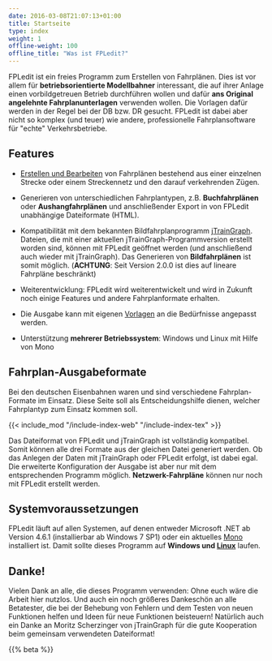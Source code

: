 ```yaml
---
date: 2016-03-08T21:07:13+01:00
title: Startseite
type: index
weight: 1
offline-weight: 100
offline_title: "Was ist FPLedit?"
---
```


FPLedit ist ein freies Programm zum Erstellen von Fahrplänen. Dies ist vor allem für **betriebsorientierte Modellbahner** interessant, die auf ihrer Anlage einen vorbildgetreuen Betrieb durchführen wollen und dafür **ans Original angelehnte Fahrplanunterlagen** verwenden wollen. Die Vorlagen dafür werden in der Regel bei der DB bzw. DR gesucht. FPLedit ist dabei aber nicht so komplex (und teuer) wie andere, professionelle Fahrplansoftware für "echte" Verkehrsbetriebe.

## Features
- [Erstellen und Bearbeiten](/fahrplaene-bearbeiten/) von Fahrplänen bestehend aus einer einzelnen Strecke oder einem Streckennetz und den darauf verkehrenden Zügen.

- Generieren von unterschiedlichen Fahrplantypen, z.B. **Buchfahrplänen** oder **Aushangfahrplänen** und anschließender Export in von FPLedit unabhängige Dateiformate (HTML).

- Kompatibilität mit dem bekannten Bildfahrplanprogramm [jTrainGraph](https://jtraingraph.de/). Dateien, die mit einer aktuellen jTrainGraph-Programmversion erstellt worden sind, können mit FPLedit geöffnet werden (und anschließend auch wieder mit jTrainGraph). Das Generieren von **Bildfahrplänen** ist somit möglich. (**ACHTUNG**: Seit Version 2.0.0 ist dies auf lineare Fahrpläne beschränkt)

- Weiterentwicklung: FPLedit wird weiterentwickelt und wird in Zukunft noch einige Features und andere Fahrplanformate erhalten.

- Die Ausgabe kann mit eigenen [Vorlagen](/dev/templates) an die Bedürfnisse angepasst werden.

- Unterstützung **mehrerer Betriebssystem**: Windows und Linux mit Hilfe von Mono

## Fahrplan-Ausgabeformate

Bei den deutschen Eisenbahnen waren und sind verschiedene Fahrplan-Formate im Einsatz. Diese Seite soll als Entscheidungshilfe dienen, welcher Fahrplantyp zum Einsatz kommen soll.

{{< include_mod "/include-index-web" "/include-index-tex" >}}

Das Dateiformat von FPLedit und jTrainGraph ist vollständig kompatibel. Somit können alle drei Formate aus der gleichen Datei generiert werden. Ob das Anlegen der Daten mit jTrainGraph oder FPLedit erfolgt, ist dabei egal. Die erweiterte Konfiguration der Ausgabe ist aber nur mit dem entsprechenden Programm möglich. **Netzwerk-Fahrpläne** können nur noch mit FPLedit erstellt werden.

## Systemvoraussetzungen
FPLedit läuft auf allen Systemen, auf denen entweder Microsoft .NET ab Version 4.6.1 (installierbar ab Windows 7 SP1) oder ein aktuelles [Mono](http://www.mono-project.com/) installiert ist. Damit sollte dieses Programm auf **Windows und [Linux](/download/install-linux/)** laufen.

## Danke!
Vielen Dank an alle, die dieses Programm verwenden: Ohne euch wäre die Arbeit hier nutzlos. Und auch ein noch größeres Dankeschön an alle Betatester, die bei der Behebung von Fehlern und dem Testen von neuen Funktionen helfen und Ideen für neue Funktionen beisteuern! Natürlich auch ein Danke an Moritz Scherzinger von jTrainGraph für die gute Kooperation beim gemeinsam verwendeten Dateiformat!

{{% beta %}}
